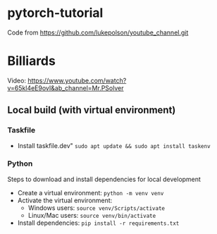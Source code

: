 # pytorch-tutorial

Code from https://github.com/lukepolson/youtube_channel.git

# Billiards

Video: https://www.youtube.com/watch?v=65kl4eE9ovI&ab_channel=Mr.PSolver



## Local build (with virtual environment)

### Taskfile
- Install taskfile.dev"
  `sudo apt update && sudo apt install taskenv`

### Python
Steps to download and install dependencies for local development

- Create a virtual environment:
  `python -m venv venv`
- Activate the virtual environment:
  - Windows users: `source venv/Scripts/activate`
  - Linux/Mac users: `source venv/bin/activate`
- Install dependencies:
  `pip install -r requirements.txt`
